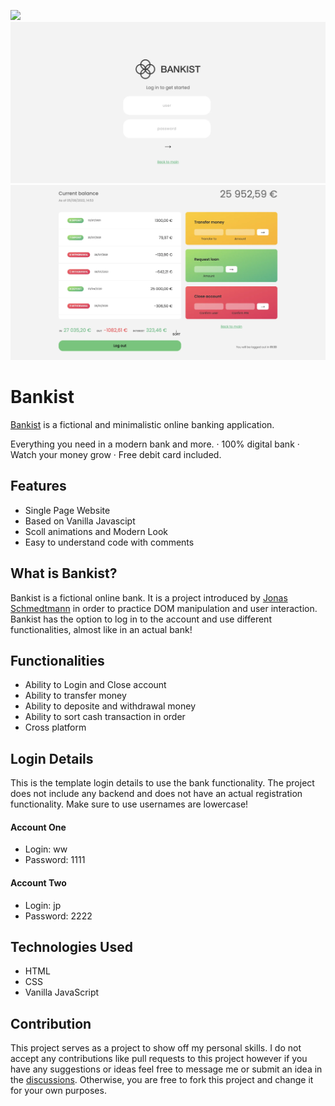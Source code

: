 <img src="/public/img/project-preview-1.webp" ></img>
<img src="/public/img/project-preview-2.webp" ></img>
<img src="/public/img/project-preview-3.webp" ></img>

# Bankist

<a href="https://bankist-bank.vercel.app/">Bankist</a> is a fictional and minimalistic online banking application.

Everything you need in a modern bank and more.
· 100% digital bank
· Watch your money grow
· Free debit card included.

## Features

- Single Page Website
- Based on Vanilla Javascipt
- Scoll animations and Modern Look
- Easy to understand code with comments 

## What is Bankist?

Bankist is a fictional online bank. It is a project introduced by <a href="https://github.com/jonasschmedtmann">Jonas Schmedtmann</a> in order to practice DOM manipulation and user interaction. Bankist has the option to log in to the account and use different functionalities, almost like in an actual bank!

## Functionalities

- Ability to Login and Close account
- Ability to transfer money
- Ability to deposite and withdrawal money
- Ability to sort cash transaction in order
- Cross platform



## Login Details

This is the template login details to use the bank functionality. The project does not include any backend and does not have an actual registration functionality. Make sure to use usernames are lowercase!

#### Account One

- Login: ww
- Password: 1111

#### Account Two

- Login: jp
- Password: 2222

## Technologies Used

- HTML
- CSS
- Vanilla JavaScript

## Contribution

This project serves as a project to show off my personal skills. I do not accept any contributions like pull requests to this project however if you have any suggestions or ideas feel free to message me or submit an idea in the [discussions](https://github.com/chakitg/Bankist-WebApp.git). Otherwise, you are free to fork this project and change it for your own purposes.
